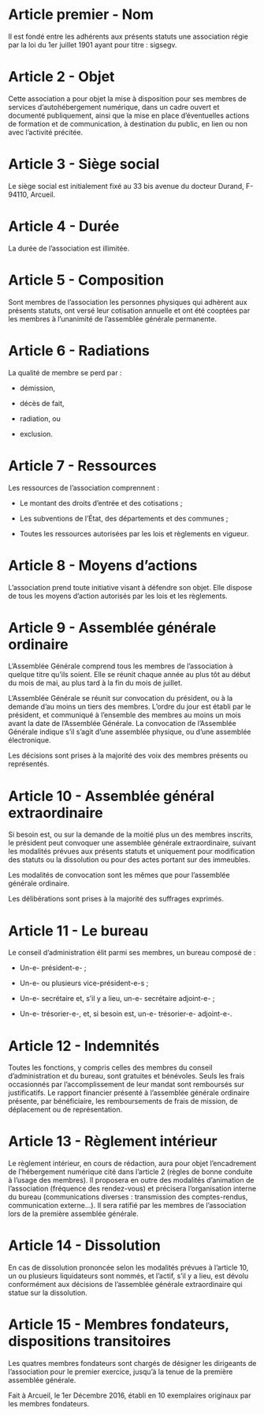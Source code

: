 Article premier - Nom
=====================

Il est fondé entre les adhérents aux présents statuts une association
régie par la loi du 1er juillet 1901 ayant pour titre : sigsegv.

Article 2 - Objet
==================

Cette association a pour objet la mise à disposition pour ses membres de
services d’autohébergement numérique, dans un cadre ouvert et documenté
publiquement, ainsi que la mise en place d’éventuelles actions de
formation et de communication, à destination du public, en lien ou non
avec l’activité précitée.

Article 3 - Siège social
========================

Le siège social est initialement fixé au 33 bis avenue du docteur
Durand, F-94110, Arcueil.

Article 4 - Durée
=================

La durée de l’association est illimitée.

Article 5 - Composition
=======================

Sont membres de l’association les personnes physiques qui adhèrent aux
présents statuts, ont versé leur cotisation annuelle et ont été cooptées
par les membres à l’unanimité de l’assemblée générale permanente.

Article 6 - Radiations
======================

La qualité de membre se perd par :

-   démission,

-   décès de fait,

-   radiation, ou

-   exclusion.

Article 7 - Ressources
======================

Les ressources de l’association comprennent :

-   Le montant des droits d’entrée et des cotisations ;

-   Les subventions de l’État, des départements et des communes ;

-   Toutes les ressources autorisées par les lois et règlements en
    vigueur.

Article 8 - Moyens d’actions
============================

L’association prend toute initiative visant à défendre son objet. Elle
dispose de tous les moyens d’action autorisés par les lois et les
règlements.

Article 9 - Assemblée générale ordinaire
========================================

L’Assemblée Générale comprend tous les membres de l’association à
quelque titre qu’ils soient. Elle se réunit chaque année au plus tôt au
début du mois de mai, au plus tard à la fin du mois de juillet.

L’Assemblée Générale se réunit sur convocation du président, ou à la
demande d’au moins un tiers des membres. L’ordre du jour est établi par
le président, et communiqué à l’ensemble des membres au moins un mois
avant la date de l’Assemblée Générale. La convocation de l’Assemblée
Générale indique s’il s’agit d’une assemblée physique, ou d’une
assemblée électronique.

Les décisions sont prises à la majorité des voix des membres présents ou
représentés.

Article 10 - Assemblée général extraordinaire
=============================================

Si besoin est, ou sur la demande de la moitié plus un des membres
inscrits, le président peut convoquer une assemblée générale
extraordinaire, suivant les modalités prévues aux présents statuts et
uniquement pour modification des statuts ou la dissolution ou pour des
actes portant sur des immeubles.

Les modalités de convocation sont les mêmes que pour l’assemblée
générale ordinaire.

Les délibérations sont prises à la majorité des suffrages exprimés.

Article 11 - Le bureau
======================

Le conseil d’administration élit parmi ses membres, un bureau composé de
:

-   Un-e- président-e- ;

-   Un-e- ou plusieurs vice-président-e-s ;

-   Un-e- secrétaire et, s’il y a lieu, un-e- secrétaire adjoint-e- ;

-   Un-e- trésorier-e-, et, si besoin est, un-e- trésorier-e-
    adjoint-e-.

Article 12 - Indemnités
=======================

Toutes les fonctions, y compris celles des membres du conseil
d’administration et du bureau, sont gratuites et bénévoles. Seuls les
frais occasionnés par l’accomplissement de leur mandat sont remboursés
sur justificatifs. Le rapport financier présenté à l’assemblée générale
ordinaire présente, par bénéficiaire, les remboursements de frais de
mission, de déplacement ou de représentation.

Article 13 - Règlement intérieur
================================

Le règlement intérieur, en cours de rédaction, aura pour objet
l’encadrement de l’hébergement numérique cité dans l’article 2 (règles
de bonne conduite à l’usage des membres). Il proposera en outre des
modalités d’animation de l’association (fréquence des rendez-vous) et
précisera l’organisation interne du bureau (communications diverses :
transmission des comptes-rendus, communication externe...). Il sera
ratifié par les membres de l’association lors de la première assemblée
générale.

Article 14 - Dissolution
========================

En cas de dissolution prononcée selon les modalités prévues à l’article
10, un ou plusieurs liquidateurs sont nommés, et l’actif, s’il y a lieu,
est dévolu conformément aux décisions de l’assemblée générale
extraordinaire qui statue sur la dissolution.

Article 15 - Membres fondateurs, dispositions transitoires
==========================================================

Les quatres membres fondateurs sont chargés de désigner les dirigeants
de l’association pour le premier exercice, jusqu’à la tenue de la
première assemblée générale.

Fait à Arcueil, le 1er Décembre 2016, établi en 10 exemplaires originaux par
les membres fondateurs.
